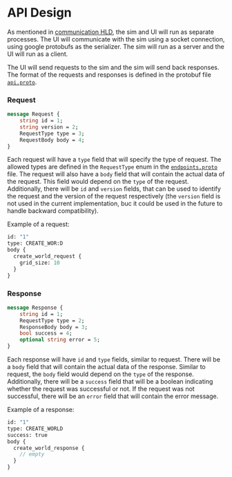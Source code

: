 # API Design

As mentioned in [communication HLD](./communication_high_level_design.md), the sim and UI will run as separate processes. The UI will communicate with the sim using a socket connection, using google protobufs as the serializer. The sim will run as a server and the UI will run as a client.

The UI will send requests to the sim and the sim will send back responses. The format of the requests and responses is defined in the protobuf file [`api.proto`](../proto/api.proto).

### Request

```protobuf
message Request {
    string id = 1;
    string version = 2;
    RequestType type = 3;
    RequestBody body = 4;
}
```

Each request will have a `type` field that will specify the type of request. The allowed types are defined in the `RequestType` enum in the [`endpoints.proto`](../proto/endpoints.proto) file. The request will also have a `body` field that will contain the actual data of the request. This field would depend on the `type` of the request. Additionally, there will be `id` and `version` fields, that can be used to identify the request and the version of the request respectively (the `version` field is not used in the current implementation, buc it could be used in the future to handle backward compatibility).

Example of a request:
```protobuf
id: "1"
type: CREATE_WOR:D
body {
  create_world_request {
    grid_size: 10
  }
}
```

### Response

```protobuf
message Response {
    string id = 1;
    RequestType type = 2;
    ResponseBody body = 3;
    bool success = 4;
    optional string error = 5;
}
```

Each response will have `id` and `type` fields, similar to request. There will be a `body` field that will contain the actual data of the response. Similar to request, the `body` field would depend on the `type` of the response. Additionally, there will be a `success` field that will be a boolean indicating whether the request was successful or not. If the request was not successful, there will be an `error` field that will contain the error message.

Example of a response:
```protobuf
id: "1"
type: CREATE_WORLD
success: true
body {
  create_world_response {
    // empty
  }
}
```
